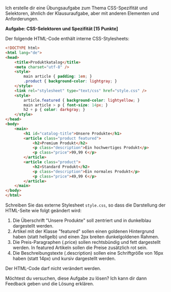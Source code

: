 Ich erstelle dir eine Übungsaufgabe zum Thema CSS-Spezifität und Selektoren, ähnlich der Klausuraufgabe, aber mit anderen Elementen und Anforderungen.

**Aufgabe: CSS-Selektoren und Spezifität [15 Punkte]**

Der folgende HTML-Code enthält interne CSS-Stylesheets:

```html
<!DOCTYPE html>
<html lang="de">
<head>
    <title>Produktkatalog</title>
    <meta charset="utf-8" />
    <style>
        main article { padding: 1em; }
        .product { background-color: lightgray; }
    </style>
    <link rel="stylesheet" type="text/css" href="style.css" />
    <style>
        article.featured { background-color: lightyellow; }
        main article > p { font-size: 14px; }
        h2 + p { color: darkgray; }
    </style>
</head>
<body>
    <main>
        <h1 id="catalog-title">Unsere Produkte</h1>
        <article class="product featured">
            <h2>Premium Produkt</h2>
            <p class="description">Ein hochwertiges Produkt</p>
            <p class="price">99,99 €</p>
        </article>
        <article class="product">
            <h2>Standard Produkt</h2>
            <p class="description">Ein normales Produkt</p>
            <p class="price">49,99 €</p>
        </article>
    </main>
</body>
</html>
```

Schreiben Sie das externe Stylesheet `style.css`, so dass die Darstellung der HTML-Seite wie folgt geändert wird:

1. Die Überschrift "Unsere Produkte" soll zentriert und in dunkelblau dargestellt werden.
2. Artikel mit der Klasse "featured" sollen einen goldenen Hintergrund haben (statt hellgelb) und einen 2px breiten dunkelgoldenen Rahmen.
3. Die Preis-Paragraphen (.price) sollen rechtsbündig und fett dargestellt werden. In featured Artikeln sollen die Preise zusätzlich rot sein.
4. Die Beschreibungstexte (.description) sollen eine Schriftgröße von 16px haben (statt 14px) und kursiv dargestellt werden.

Der HTML-Code darf nicht verändert werden.



Möchtest du versuchen, diese Aufgabe zu lösen? Ich kann dir dann Feedback geben und die Lösung erklären.